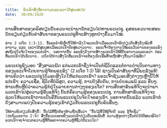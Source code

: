 ```yaml
---
title:  ຮັບເອົາສິ່ງທີ່ອາດາມແລະເອວາໄດ້ສູນເສຍໄປ
date:  30/09/2020
---
```


ການສຶກສາຂອງຄຣິສຕຽນນັ້ນຄວນຈະນຳພານັກຮຽນໄປຫາພຣະເຢຊູ. ຄູສອນຄວນຈະສອນນັກຮຽນກ່ຽວກັບຄຳສັນຍາຂອງພຣະເຢຊູທີ່ຈະສ້າງທຸກຢ່າງຂຶ້ນມາໃໝ່.

`ອ່ານ 2 ເປໂຕ 1:3-11. ຂໍ້ພຣະຄຳພີເຫຼົ່ານີ້ໃຫ້ກຳລັງໃຈພວກເຮົາເມື່ອພວກເຮົາຄິດກ່ຽວກັບສິ່ງທັງໝົດທີ່ອາດາມ ແລະ ເອວາໄດ້ສູນເສຍເມື່ອພວກເຂົາຕົກສູ່ຄວາມບາບ. ພຣະເຈົ້າຕ້ອງການໃຫ້ພຣະວິນຍານຂອງພຣະອົງສະຖິດຢູ່ໃນຈິດໃຈຂອງພວກເຮົາ. ນອກຈາກນັ້ນ ພຣະອົງຍັງຢາກສ້າງພວກເຮົາໃຫ້ຄືກັບອາດາມແລະເອວາ ກ່ອນທີ່ພວກເຂົາໄດ້ເຮັດບາບ. ເປໂຕໄດ້ກ່າວສິ່ງໃດທີ່ພວກເຮົາຈະຕ້ອງເຮັດເພື່ອທີ່ຈະຖືກສ້າງຂຶ້ນມາໃໝ່ອີກ?`

ພຣະເຢຊູຊົງມອບ “ສິ່ງສາລະພັດ ແກ່ພວກເຮົາຊຶ່ງຈຳເປັນຕໍ່ຊີວິດແລະຕໍ່ການດຳເນີນຕາມທາງຂອງພຣະເຈົ້າໂດຍການຮູ້ຈັກພຣະອົງ” (2 ເປໂຕ 1:3) ໂອ້! ຊ່າງເປັນຄຳສັນຍາທີ່ມີພະລັງແທ້! ທ່ານຄິດວ່າ ພຣະເຢຊູໄດ້ມອບສິ່ງໃດໃຫ້ແກ່ພວກເຮົາ? ພຣະເຈົ້າຊົງມອບສິ່ງຕ່າງໆເຫຼົ່ານີ້ໃຫ້ແກ່ເຮົາ: ຄວາມເຊື່ອ, ຊີວິດທີ່ບໍລິສຸດ, ຄວາມຮູ້, ການບັງຄັບຕົນ, ການບໍ່ຍອມແພ້ ແລະ ອື່ນໆ. ທ່ານເຫັນຫຼືບໍ່ວ່າຄວາມຮູ້ກໍຢູ່ໃນລາຍການຕ່າງໆຂອງເປໂຕ? ການສຶກສາອັນແທ້ຈິງຈະນຳພາພວກເຮົາໄປສູ່ຄວາມຮູ້ອັນແທ້ຈິງ ນັ້ນກໍຄືຄວາມຮູ້ຂອງພຣະເຢຊູ. ການສຶກສາອັນແທ້ຈິງຈະຊ່ວຍໃຫ້ພວກເຮົາກາຍເປັນຄືກັບພຣະເຢຊູໃນຈິດໃຈຂອງເຮົາ. ນອກຈາກນັ້ນແລ້ວ ພວກເຮົາກໍຍັງສາມາດແບ່ງປັນຄວາມຮູ້ຂອງເຮົາກ່ຽວກັບພຣະເຢຊູກັບຄົນອື່ນໆ.

`ໃຫ້ທ່ານຄິດກ່ຽວກັບສິ່ງນີ້: ຕົ້ນໄມ້ທີ່ຖືກຕ້ອງຫ້າມຖືກເອີ້ນວ່າ “ຕົ້ນໄມ້ທີ່ໃຫ້ຮູ້ຈັກດີ ແລະ ຮູ້ຈັກຊົ່ວ” (ປະຖົມມະການ 2:9) ສິ່ງນີ້ຄວນບອກຫຍັງພວກເຮົາກ່ຽວກັບເຫດຜົນທີ່ ຄວາມຮູ້ທຸກຢ່າງນັ້ນກໍບໍ່ໄດ້ດີສະເໝີໄປ? ພວກເຮົາຈະຈຳແນກຄວາມຮູ້ທີ່ດີອອກຈາກຄວາມຮູ້ທີ່ຊົ່ວໄດ້ແນວໃດ?`